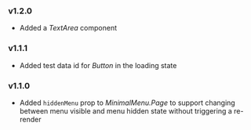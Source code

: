 ### v1.2.0

- Added a _TextArea_ component

### v1.1.1

- Added test data id for _Button_ in the loading state

### v1.1.0

- Added `hiddenMenu` prop to _MinimalMenu.Page_ to support changing between menu visible and menu hidden state without triggering a re-render